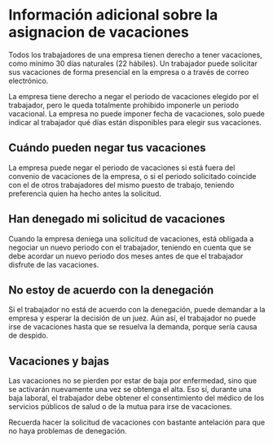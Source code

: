 # Información adicional sobre la asignacion de vacaciones

Todos los trabajadores de una empresa tienen derecho a tener vacaciones, como mínimo 30 días naturales (22 hábiles). Un trabajador puede solicitar sus vacaciones de forma presencial en la empresa o a través de correo electrónico. 

La empresa tiene derecho a negar el periodo de vacaciones elegido por el trabajador, pero le queda totalmente prohibido imponerle un periodo vacacional. La empresa no puede imponer fecha de vacaciones, solo puede indicar al trabajador qué días están disponibles para elegir sus vacaciones.

## Cuándo pueden negar tus vacaciones
La empresa puede negar el periodo de vacaciones si está fuera del convenio de vacaciones de la empresa, o si el periodo solicitado coincide con el de otros trabajadores del mismo puesto de trabajo, teniendo preferencia quien ha hecho antes la solicitud.

## Han denegado mi solicitud de vacaciones
Cuando la empresa deniega una solicitud de vacaciones, está obligada a negociar un nuevo periodo con el trabajador, teniendo en cuenta que se debe acordar un nuevo periodo dos meses antes de que el trabajador disfrute de las vacaciones.

## No estoy de acuerdo con la denegación
Si el trabajador no está de acuerdo con la denegación, puede demandar a la empresa y esperar la decisión de un juez. Aún así, el trabajador no puede irse de vacaciones hasta que se resuelva la demanda, porque sería causa de despido.

## Vacaciones y bajas 
Las vacaciones no se pierden por estar de baja por enfermedad, sino que se activarán nuevamente una vez se obtenga el alta. Eso sí, durante una baja laboral, el trabajador debe obtener el consentimiento del médico de los servicios públicos de salud o de la mutua para irse de vacaciones.

Recuerda hacer la solicitud de vacaciones con bastante antelación para que no haya problemas de denegación.
